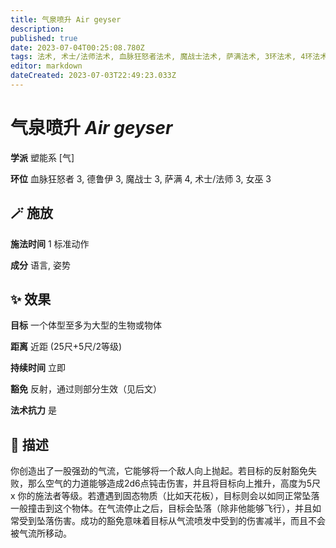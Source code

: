 ```yaml
---
title: 气泉喷升 Air geyser
description: 
published: true
date: 2023-07-04T00:25:08.780Z
tags: 法术, 术士/法师法术, 血脉狂怒者法术, 魔战士法术, 萨满法术, 3环法术, 4环法术, 女巫法术, 德鲁伊法术, 塑能系, 气
editor: markdown
dateCreated: 2023-07-03T22:49:23.033Z
---
```


# **气泉喷升** *Air geyser*

**学派** 塑能系 \[气\] 

**环位** 血脉狂怒者 3, 德鲁伊 3, 魔战士 3, 萨满 4, 术士/法师 3, 女巫 3

## 🪄 施放

**施法时间** 1 标准动作

**成分** 语言, 姿势

## ✨ 效果 

**目标** 一个体型至多为大型的生物或物体 

**距离** 近距 (25尺+5尺/2等级)  

**持续时间** 立即 

**豁免** 反射，通过则部分生效（见后文）

**法术抗力** 是

## 📖 描述

你创造出了一股强劲的气流，它能够将一个敌人向上抛起。若目标的反射豁免失败，那么空气的力道能够造成2d6点钝击伤害，并且将目标向上推升，高度为5尺 x 你的施法者等级。若遭遇到固态物质（比如天花板），目标则会以如同正常坠落一般撞击到这个物体。在气流停止之后，目标会坠落（除非他能够飞行），并且如常受到坠落伤害。成功的豁免意味着目标从气流喷发中受到的伤害减半，而且不会被气流所移动。
    